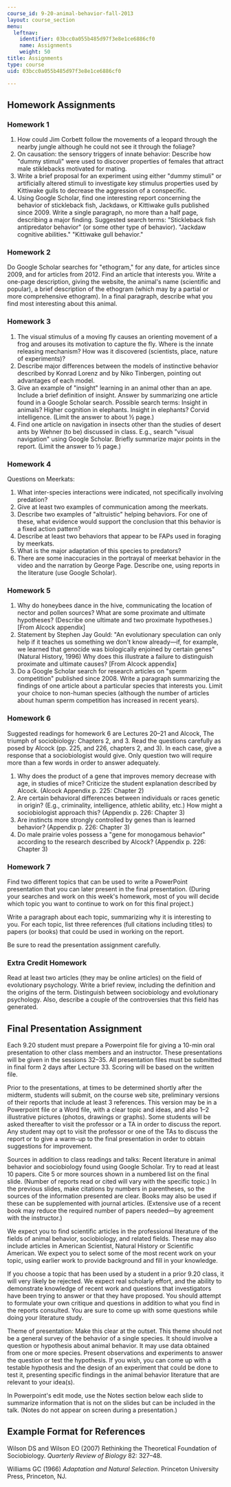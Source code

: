 ```yaml
---
course_id: 9-20-animal-behavior-fall-2013
layout: course_section
menu:
  leftnav:
    identifier: 03bcc0a055b485d97f3e8e1ce6886cf0
    name: Assignments
    weight: 50
title: Assignments
type: course
uid: 03bcc0a055b485d97f3e8e1ce6886cf0

---
```


Homework Assignments
--------------------

### Homework 1

1.  How could Jim Corbett follow the movements of a leopard through the nearby jungle although he could not see it through the foliage?
2.  On causation: the sensory triggers of innate behavior: Describe how "dummy stimuli" were used to discover properties of females that attract male stiklebacks motivated for mating.
3.  Write a brief proposal for an experiment using either "dummy stimuli" or artificially altered stimuli to investigate key stimulus properties used by Kittiwake gulls to decrease the aggression of a conspecific.
4.  Using Google Scholar, find one interesting report concerning the behavior of stickleback fish, Jackdaws, or Kittiwake gulls published since 2009. Write a single paragraph, no more than a half page, describing a major finding. Suggested search terms: "Stickleback fish antipredator behavior" (or some other type of behavior). "Jackdaw cognitive abilities." "Kittiwake gull behavior."

### Homework 2

Do Google Scholar searches for "ethogram," for any date, for articles since 2009, and for articles from 2012. Find an article that interests you. Write a one-page description, giving the website, the animal's name (scientific and popular), a brief description of the ethogram (which may by a partial or more comprehensive ethogram). In a final paragraph, describe what you find most interesting about this animal.

### Homework 3

1.  The visual stimulus of a moving fly causes an orienting movement of a frog and arouses its motivation to capture the fly. Where is the innate releasing mechanism? How was it discovered (scientists, place, nature of experiments)?
2.  Describe major differences between the models of instinctive behavior described by Konrad Lorenz and by Niko Tinbergen, pointing out advantages of each model.
3.  Give an example of "insight" learning in an animal other than an ape. Include a brief definition of insight. Answer by summarizing one article found in a Google Scholar search. Possible search terms: Insight in animals? Higher cognition in elephants. Insight in elephants? Corvid intelligence. (Limit the answer to about ½ page.)
4.  Find one article on navigation in insects other than the studies of desert ants by Wehner (to be) discussed in class. E.g., search "visual navigation" using Google Scholar. Briefly summarize major points in the report. (Limit the answer to ½ page.)

### Homework 4

Questions on Meerkats:

1.  What inter-species interactions were indicated, not specifically involving predation?
2.  Give at least two examples of communication among the meerkats.
3.  Describe two examples of "altruistic" helping behaviors. For one of these, what evidence would support the conclusion that this behavior is a fixed action pattern?
4.  Describe at least two behaviors that appear to be FAPs used in foraging by meerkats.
5.  What is the major adaptation of this species to predators?
6.  There are some inaccuracies in the portrayal of meerkat behavior in the video and the narration by George Page. Describe one, using reports in the literature (use Google Scholar).

### Homework 5

1.  Why do honeybees dance in the hive, communicating the location of nector and pollen sources? What are some proximate and ultimate hypotheses? (Describe one ultimate and two proximate hypotheses.) \[From Alcock appendix\]
2.  Statement by Stephen Jay Gould: "An evolutionary speculation can only help if it teaches us something we don't know already—if, for example, we learned that genocide was biologically enjoined by certain genes" (Natural History, 1996) Why does this illustrate a failure to distinguish proximate and ultimate causes? \[From Alcock appendix\]
3.  Do a Google Scholar search for research articles on "sperm competition" published since 2008. Write a paragraph summarizing the findings of one article about a particular species that interests you. Limit your choice to non-human species (although the number of articles about human sperm competition has increased in recent years).

### Homework 6

Suggested readings for homework 6 are Lectures 20–21 and Alcock, The triumph of sociobiology: Chapters 2, and 3. Read the questions carefully as posed by Alcock (pp. 225, and 226, chapters 2, and 3). In each case, give a response that a sociobiologist would give. Only question two will require more than a few words in order to answer adequately.

1.  Why does the product of a gene that improves memory decrease with age, in studies of mice? Criticize the student explanation described by Alcock. (Alcock Appendix p. 225: Chapter 2)
2.  Are certain behavioral differences between individuals or races genetic in origin? (E.g., criminality, intelligence, athletic ability, etc.) How might a sociobiologist approach this? (Appendix p. 226: Chapter 3)
3.  Are instincts more strongly controlled by genes than is learned behavior? (Appendix p. 226: Chapter 3)
4.  Do male prairie voles possess a "gene for monogamous behavior" according to the research described by Alcock? (Appendix p. 226: Chapter 3)

### Homework 7

Find two different topics that can be used to write a PowerPoint presentation that you can later present in the final presentation. (During your searches and work on this week's homework, most of you will decide which topic you want to continue to work on for this final project.)

Write a paragraph about each topic, summarizing why it is interesting to you. For each topic, list three references (full citations including titles) to papers (or books) that could be used in working on the report.

Be sure to read the presentation assignment carefully.

### Extra Credit Homework

Read at least two articles (they may be online articles) on the field of evolutionary psychology. Write a brief review, including the definition and the origins of the term. Distinguish between sociobiology and evolutionary psychology. Also, describe a couple of the controversies that this field has generated.

Final Presentation Assignment
-----------------------------

Each 9.20 student must prepare a Powerpoint file for giving a 10-min oral presentation to other class members and an instructor. These presentations will be given in the sessions 32–35. All presentation files must be submitted in final form 2 days after Lecture 33. Scoring will be based on the written file.

Prior to the presentations, at times to be determined shortly after the midterm, students will submit, on the course web site, preliminary versions of their reports that include at least 3 references. This version may be in a Powerpoint file or a Word file, with a clear topic and ideas, and also 1–2 illustrative pictures (photos, drawings or graphs). Some students will be asked thereafter to visit the professor or a TA in order to discuss the report. Any student may opt to visit the professor or one of the TAs to discuss the report or to give a warm-up to the final presentation in order to obtain suggestions for improvement.

Sources in addition to class readings and talks: Recent literature in animal behavior and sociobiology found using Google Scholar. Try to read at least 10 papers. Cite 5 or more sources shown in a numbered list on the final slide. (Number of reports read or cited will vary with the specific topic.) In the previous slides, make citations by numbers in parentheses, so the sources of the information presented are clear. Books may also be used if these can be supplemented with journal articles. (Extensive use of a recent book may reduce the required number of papers needed—by agreement with the instructor.)

We expect you to find scientific articles in the professional literature of the fields of animal behavior, sociobiology, and related fields. These may also include articles in American Scientist, Natural History or Scientific American. We expect you to select some of the most recent work on your topic, using earlier work to provide background and fill in your knowledge.

If you choose a topic that has been used by a student in a prior 9.20 class, it will very likely be rejected. We expect real scholarly effort, and the ability to demonstrate knowledge of recent work and questions that investigators have been trying to answer or that they have proposed. You should attempt to formulate your own critique and questions in addition to what you find in the reports consulted. You are sure to come up with some questions while doing your literature study.

Theme of presentation: Make this clear at the outset. This theme should not be a general survey of the behavior of a single species. It should involve a question or hypothesis about animal behavior. It may use data obtained from one or more species. Present observations and experiments to answer the question or test the hypothesis. If you wish, you can come up with a testable hypothesis and the design of an experiment that could be done to test it, presenting specific findings in the animal behavior literature that are relevant to your idea(s).

In Powerpoint's edit mode, use the Notes section below each slide to summarize information that is not on the slides but can be included in the talk. (Notes do not appear on screen during a presentation.)

Example Format for References
-----------------------------

Wilson DS and Wilson EO (2007) Rethinking the Theoretical Foundation of Sociobiology. _Quarterly Review of Biology_ 82: 327–48.

Williams GC (1966) _Adaptation and Natural Selection_. Princeton University Press, Princeton, NJ.